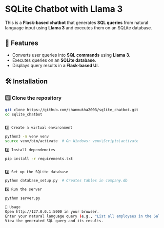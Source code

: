 # SQLite Chatbot with Llama 3

This is a **Flask-based chatbot** that generates **SQL queries** from natural language input using **Llama 3** and executes them on an SQLite database.

## 📌 Features
- Converts user queries into **SQL commands** using **Llama 3**.
- Executes queries on an **SQLite database**.
- Displays query results in a **Flask-based UI**.

## 🛠️ Installation

### 1️⃣ Clone the repository
```bash
git clone https://github.com/shanmukha2003/sqlite_chatbot.git
cd sqlite_chatbot


2️⃣ Create a virtual environment

python3 -m venv venv
source venv/bin/activate  # On Windows: venv\Scripts\activate

3️⃣ Install dependencies

pip install -r requirements.txt


4️⃣ Set up the SQLite database

python database_setup.py  # Creates tables in company.db

5️⃣ Run the server

python server.py

🚀 Usage
Open http://127.0.0.1:5000 in your browser.
Enter your natural language query (e.g., "List all employees in the Sales department").
View the generated SQL query and its results.
